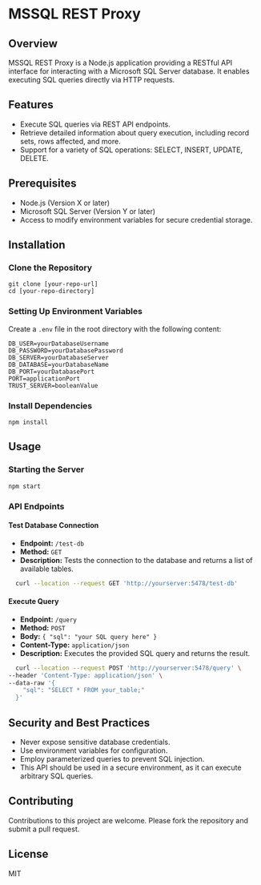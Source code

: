 
# MSSQL REST Proxy

## Overview
MSSQL REST Proxy is a Node.js application providing a RESTful API interface for interacting with a Microsoft SQL Server database. It enables executing SQL queries directly via HTTP requests.

## Features
- Execute SQL queries via REST API endpoints.
- Retrieve detailed information about query execution, including record sets, rows affected, and more.
- Support for a variety of SQL operations: SELECT, INSERT, UPDATE, DELETE.

## Prerequisites
- Node.js (Version X or later)
- Microsoft SQL Server (Version Y or later)
- Access to modify environment variables for secure credential storage.

## Installation

### Clone the Repository
```
git clone [your-repo-url]
cd [your-repo-directory]
```

### Setting Up Environment Variables
Create a `.env` file in the root directory with the following content:

```
DB_USER=yourDatabaseUsername
DB_PASSWORD=yourDatabasePassword
DB_SERVER=yourDatabaseServer
DB_DATABASE=yourDatabaseName
DB_PORT=yourDatabasePort
PORT=applicationPort
TRUST_SERVER=booleanValue
```

### Install Dependencies
```
npm install
```

## Usage

### Starting the Server
```
npm start
```

### API Endpoints

#### Test Database Connection
- **Endpoint:** `/test-db`
- **Method:** `GET`
- **Description:** Tests the connection to the database and returns a list of available tables.

```bash
  curl --location --request GET 'http://yourserver:5478/test-db'
```

#### Execute Query
- **Endpoint:** `/query`
- **Method:** `POST`
- **Body:** `{ "sql": "your SQL query here" }`
- **Content-Type:** `application/json`
- **Description:** Executes the provided SQL query and returns the result.

```bash
  curl --location --request POST 'http://yourserver:5478/query' \
--header 'Content-Type: application/json' \
--data-raw '{
    "sql": "SELECT * FROM your_table;"
  }'
```

## Security and Best Practices
- Never expose sensitive database credentials.
- Use environment variables for configuration.
- Employ parameterized queries to prevent SQL injection.
- This API should be used in a secure environment, as it can execute arbitrary SQL queries.

## Contributing
Contributions to this project are welcome. Please fork the repository and submit a pull request.

## License
MIT
